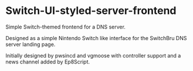 # Switch-UI-styled-server-frontend
Simple Switch-themed frontend for a DNS server.

Designed as a simple Nintendo Switch like interface for the SwitchBru DNS server landing page.

Initially designed by pwsincd and vgmoose with controller support and a news channel added by Ep8Script.